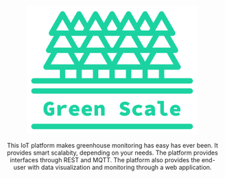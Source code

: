 <p align="center"><a href="https://github.com/dvcorreia/greenscale" target="_blank"><img height="300" src="./docs/assets/logo.png" alt="greenscale-logo"></a>
</p>

<div align="center">  
<p>This IoT platform makes greenhouse monitoring has easy has ever been.
It provides smart scalabity, depending on your needs. The platform provides interfaces through REST and MQTT. 
The platform also provides the end-user with data visualization and monitoring through a web application.
</p>
</div>





